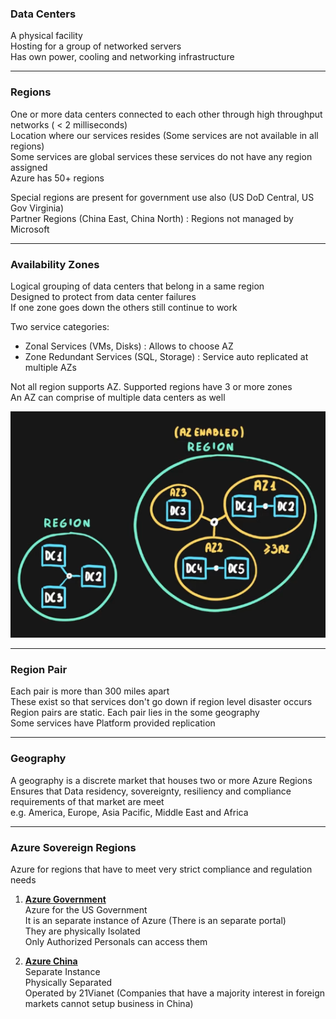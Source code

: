 ### Data Centers

A physical facility  
Hosting for a group of networked servers  
Has own power, cooling and networking infrastructure

---

### Regions

One or more data centers connected to each other through high throughput networks ( \< 2 milliseconds)  
Location where our services resides (Some services are not available in all regions)  
Some services are global services these services do not have any region assigned  
Azure has 50+ regions

Special regions are present for government use also (US DoD Central, US Gov Virginia)  
Partner Regions (China East, China North) : Regions not managed by Microsoft

---

### Availability Zones

Logical grouping of data centers that belong in a same region  
Designed to protect from data center failures  
If one zone goes down the others still continue to work

Two service categories:

* Zonal Services (VMs, Disks) : Allows to choose AZ
* Zone Redundant Services (SQL, Storage) : Service auto replicated at multiple AZs

Not all region supports AZ. Supported regions have 3 or more zones  
An AZ can comprise of multiple data centers as well

![Availability Zones|440](../images/availability_zones.png)

---

### Region Pair

Each pair is more than 300 miles apart  
These exist so that services don't go down if region level disaster occurs  
Region pairs are static. Each pair lies in the some geography  
Some services have Platform provided replication

---

### Geography

A geography is a discrete market that houses two or more Azure Regions  
Ensures that Data residency, sovereignty, resiliency and compliance requirements of that market are meet  
e.g. America, Europe, Asia Pacific, Middle East and Africa

---

### Azure Sovereign Regions

Azure for regions that have to meet very strict compliance and regulation needs

1. **<u>Azure Government</u>**  
   Azure for the US Government  
   It is an separate instance of Azure (There is an separate portal)  
   They are physically Isolated  
   Only Authorized Personals can access them

2. **<u>Azure China</u>**  
   Separate Instance  
   Physically Separated  
   Operated by 21Vianet (Companies that have a majority interest in foreign markets cannot setup business in China)
